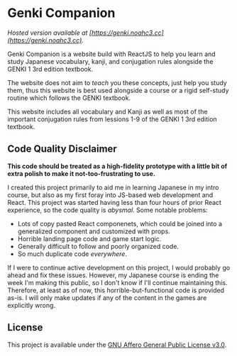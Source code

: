 # Genki Companion

*Hosted version available at [https://genki.noahc3.cc](https://genki.noahc3.cc).*

Genki Companion is a website build with ReactJS to help you learn and study Japanese vocabulary, kanji, and conjugation rules alongside the GENKI 1 3rd edition textbook.

The website does not aim to *teach* you these concepts, just help you study them, thus this website is best used alongside a course or a rigid self-study routine which follows the GENKI textbook.

This website includes all vocabulary and Kanji as well as most of the important conjugation rules from lessions 1-9 of the GENKI 1 3rd edition textbook.

## Code Quality Disclaimer

**This code should be treated as a high-fidelity prototype with a little bit of extra polish to make it not-too-frustrating to use.**

I created this project primarily to aid me in learning Japanese in my intro course, but also as my first foray into JS-based web development and React. This project was started having less than four hours of prior React experience, so the code quality is *abysmal*. Some notable problems:

- Lots of copy pasted React componenets, which could be joined into a generalized component and customized with props.
- Horrible landing page code and game start logic.
- Generally difficult to follow and poorly organized code.
- So much duplicate code *everywhere*.

If I were to continue active development on this project, I would probably go ahead and fix these issues. However, my Japanese course is ending the week I'm making this public, so I don't know if I'll continue maintaining this. Therefore, at least as of now, this horrible-but-functional code is provided as-is. I will only make updates if any of the content in the games are explicitly wrong.

## License

This project is available under the [GNU Affero General Public License v3.0](https://github.com/noahc3/genki-companion/blob/master/LICENSE).
